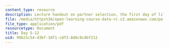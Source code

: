 ```yaml
---
content_type: resource
description: Lecture handout on partner selection, the first day of lifting, and feedback.
file: /media/https%3A/open-learning-course-data-rc.s3.amazonaws.com/pe-720-weight-training-spring-2006/99b21c54d3bf10f1cdf38d6c9c4bf212_day5.pdf
file_type: application/pdf
resourcetype: Document
title: Day 5-12
uid: 99b21c54-d3bf-10f1-cdf3-8d6c9c4bf212
---
```

